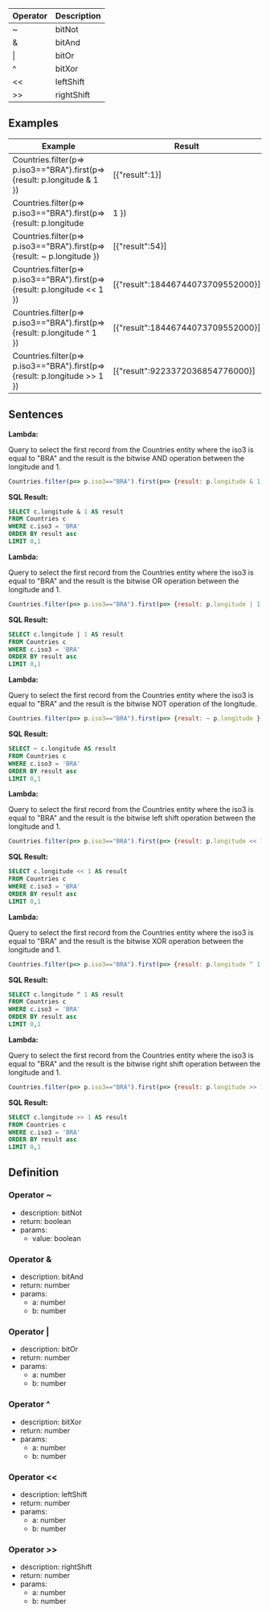|Operator |Description  |
|---------|-------------|
|~				|bitNot				|
|&				|bitAnd				|
|\|				|bitOr				|
|^				|bitXor				|
|<<				|leftShift		|
|>>				|rightShift		|

## Examples

| Example   																																| Result 													|
|---------------------------------------------------------------------------|---------------------------------|
|Countries.filter(p=> p.iso3=="BRA").first(p=> {result: p.longitude & 1 })	|[{"result":1}]										|
|Countries.filter(p=> p.iso3=="BRA").first(p=> {result: p.longitude | 1 })	|[{"result":18446744073709552000}]|
|Countries.filter(p=> p.iso3=="BRA").first(p=> {result: ~ p.longitude })		|[{"result":54}]									|
|Countries.filter(p=> p.iso3=="BRA").first(p=> {result: p.longitude << 1 })	|[{"result":18446744073709552000}]|
|Countries.filter(p=> p.iso3=="BRA").first(p=> {result: p.longitude ^ 1 })	|[{"result":18446744073709552000}]|
|Countries.filter(p=> p.iso3=="BRA").first(p=> {result: p.longitude >> 1 })	|[{"result":9223372036854776000}]	|

## Sentences

**Lambda:**

Query to select the first record from the Countries entity where the iso3 is equal to "BRA" and the result is the bitwise AND operation between the longitude and 1.

```js
Countries.filter(p=> p.iso3=="BRA").first(p=> {result: p.longitude & 1 })
```

**SQL Result:**

```sql
SELECT c.longitude & 1 AS result 
FROM Countries c 
WHERE c.iso3 = 'BRA' 
ORDER BY result asc 
LIMIT 0,1 
```

**Lambda:**

Query to select the first record from the Countries entity where the iso3 is equal to "BRA" and the result is the bitwise OR operation between the longitude and 1.

```js
Countries.filter(p=> p.iso3=="BRA").first(p=> {result: p.longitude | 1 })
```

**SQL Result:**

```sql
SELECT c.longitude | 1 AS result 
FROM Countries c  
WHERE c.iso3 = 'BRA' 
ORDER BY result asc  
LIMIT 0,1 
```

**Lambda:**

Query to select the first record from the Countries entity where the iso3 is equal to "BRA" and the result is the bitwise NOT operation of the longitude.

```js
Countries.filter(p=> p.iso3=="BRA").first(p=> {result: ~ p.longitude })
```

**SQL Result:**

```sql
SELECT ~ c.longitude AS result 
FROM Countries c  
WHERE c.iso3 = 'BRA' 
ORDER BY result asc  
LIMIT 0,1 
```

**Lambda:**

Query to select the first record from the Countries entity where the iso3 is equal to "BRA" and the result is the bitwise left shift operation between the longitude and 1.

```js
Countries.filter(p=> p.iso3=="BRA").first(p=> {result: p.longitude << 1 })
```

**SQL Result:**

```sql
SELECT c.longitude << 1 AS result 
FROM Countries c  
WHERE c.iso3 = 'BRA' 
ORDER BY result asc  
LIMIT 0,1 
```

**Lambda:**

Query to select the first record from the Countries entity where the iso3 is equal to "BRA" and the result is the bitwise XOR operation between the longitude and 1.

```js
Countries.filter(p=> p.iso3=="BRA").first(p=> {result: p.longitude ^ 1 })
```

**SQL Result:**

```sql
SELECT c.longitude ^ 1 AS result 
FROM Countries c  
WHERE c.iso3 = 'BRA' 
ORDER BY result asc  
LIMIT 0,1 
```

**Lambda:**

Query to select the first record from the Countries entity where the iso3 is equal to "BRA" and the result is the bitwise right shift operation between the longitude and 1.

```js
Countries.filter(p=> p.iso3=="BRA").first(p=> {result: p.longitude >> 1 })
```

**SQL Result:**

```sql
SELECT c.longitude >> 1 AS result 
FROM Countries c  
WHERE c.iso3 = 'BRA' 
ORDER BY result asc  
LIMIT 0,1 
```

## Definition

### Operator ~

- description: bitNot
- return: boolean
- params:
	- value: boolean

### Operator &

- description: bitAnd
- return: number
- params:
	- a: number
	- b: number

### Operator |

- description: bitOr
- return: number
- params:
	- a: number
	- b: number

### Operator ^

- description: bitXor
- return: number
- params:
	- a: number
	- b: number

### Operator <<

- description: leftShift
- return: number
- params:
	- a: number
	- b: number

### Operator >>

- description: rightShift
- return: number
- params:
	- a: number
	- b: number
